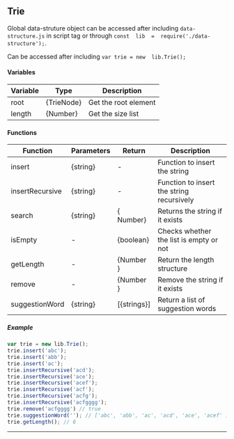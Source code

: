 ## Trie

Global data-struture object can be accessed after including `data-structure.js` in script tag or through `const  lib  =  require('./data-structure');`.

Can be accessed after including  `var trie = new  lib.Trie();` 

#### Variables
| Variable |   Type     | Description                         |  
|    --    |    --      |    --                               |
| root     | {TrieNode} | Get the root element                | 
| length   | {Number}   | Get the size list                   |

#### Functions

| Function         | Parameters          | Return     | Description                        |  
|   --             |  --                 | --         |  --                                | 
| insert           | {string}            | -          | Function to insert the string      |
| insertRecursive  | {string}            | -          | Function to insert the string recursively  |
| search           | {string}            | { Number}  | Returns the string if it exists       |
| isEmpty          | -                   | {boolean}  | Checks whether the list is empty or not |
| getLength        | -                   | {Number }  | Return the length structure |
| remove           | -                   | {Number }  | Remove the string if it exists |
| suggestionWord   | {string}            | [{strings}]| Return a list of suggestion words |


##### Example

```javascript
var trie = new lib.Trie();
trie.insert('abc');
trie.insert('abb');
trie.insert('ac');
trie.insertRecursive('acd');
trie.insertRecursive('ace');
trie.insertRecursive('acef');
trie.insertRecursive('acf');
trie.insertRecursive('acfg');
trie.insertRecursive('acfgggg');
trie.remove('acfgggg') // true
trie.suggestionWord(''); // ['abc', 'abb', 'ac', 'acd', 'ace', 'acef' ]
trie.getLength(); // 6
```
____

